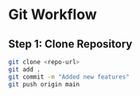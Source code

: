 # Git Workflow

## Step 1: Clone Repository
```bash
git clone <repo-url>
git add .
git commit -m "Added new features"
git push origin main
